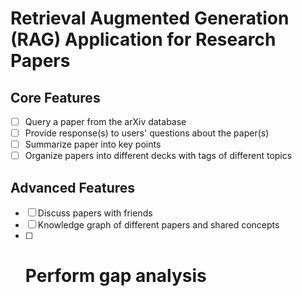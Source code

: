 # Retrieval Augmented Generation (RAG) Application for Research Papers

## Core Features

- [ ] Query a paper from the arXiv database
- [ ] Provide response(s) to users' questions about the paper(s)
- [ ] Summarize paper into key points
- [ ] Organize papers into different decks with tags of different topics

## Advanced Features

- [ ] Discuss papers with friends
- [ ] Knowledge graph of different papers and shared concepts
- [ ] # Perform gap analysis
